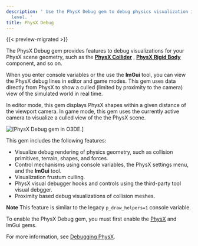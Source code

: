 ```yaml
---
description: ' Use the PhysX Debug gem to debug physics visualization in your Open 3D Engine
  level. '
title: PhysX Debug
---
```


{{< preview-migrated >}}

The PhysX Debug gem provides features to debug visualizations for your PhysX scene geometry, such as the **[PhysX Collider](/docs/user-guide/features/components/physx-collider.md)** , **[PhysX Rigid Body](/docs/user-guide/features/components/physx-rigid-body-physics.md)** component, and so on\.

When you enter console variables or the use the **ImGui** tool, you can view the PhysX debug lines in editor and game modes\. This gem uses data directly from PhysX to show a culled \(limited by proximity to the camera\) view of the simulated world in real time\.

In editor mode, this gem displays PhysX shapes within a given distance of the viewport camera\. In game mode, this gem uses the currently active camera to visualize a culled view of the the PhysX scene\.

![\[PhysX Debug gem in O3DE.\]](/images/user-guide/gems/physx/gems-system-physx-debug.png)

This gem includes the following features:
+ Visualize debug rendering of physics geometry, such as collision primitives, terrain, shapes, and forces\.
+ Control mechanisms using console variables, the PhysX settings menu, and the **ImGui** tool\.
+ Visualization frustum culling\.
+ PhysX visual debugger hooks and controls using the third\-party tool visual debgger\.
+ Proximity based debug visualizations of collision meshes\.

**Note**
This feature is similar to the legacy `p_draw_helpers=1` console variable\.

To enable the PhysX Debug gem, you must first enable the [PhysX](/docs/user-guide/features/gems/physx.md) and ImGui gems\.

For more information, see [Debugging PhysX](/docs/user-guide/features/interactivity/physics/debugging.md)\.